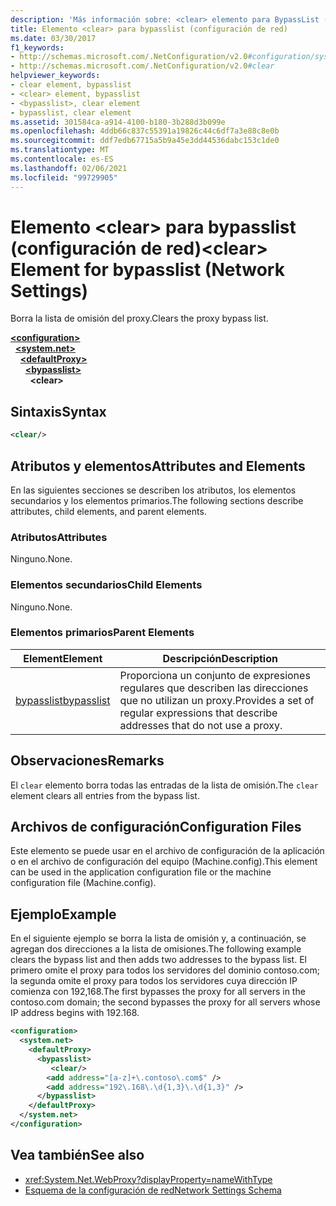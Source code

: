 ```yaml
---
description: 'Más información sobre: <clear> elemento para BypassList (configuración de red)'
title: Elemento <clear> para bypasslist (configuración de red)
ms.date: 03/30/2017
f1_keywords:
- http://schemas.microsoft.com/.NetConfiguration/v2.0#configuration/system.net/defaultProxy/bypasslist/clear
- http://schemas.microsoft.com/.NetConfiguration/v2.0#clear
helpviewer_keywords:
- clear element, bypasslist
- <clear> element, bypasslist
- <bypasslist>, clear element
- bypasslist, clear element
ms.assetid: 301584ca-a914-4100-b180-3b288d3b099e
ms.openlocfilehash: 4ddb66c837c55391a19826c44c6df7a3e88c8e0b
ms.sourcegitcommit: ddf7edb67715a5b9a45e3dd44536dabc153c1de0
ms.translationtype: MT
ms.contentlocale: es-ES
ms.lasthandoff: 02/06/2021
ms.locfileid: "99729905"
---
```

# <a name="clear-element-for-bypasslist-network-settings"></a><span data-ttu-id="5a1c6-103">Elemento \<clear> para bypasslist (configuración de red)</span><span class="sxs-lookup"><span data-stu-id="5a1c6-103">\<clear> Element for bypasslist (Network Settings)</span></span>

<span data-ttu-id="5a1c6-104">Borra la lista de omisión del proxy.</span><span class="sxs-lookup"><span data-stu-id="5a1c6-104">Clears the proxy bypass list.</span></span>  
  
[**\<configuration>**](../configuration-element.md)\
&nbsp;&nbsp;[**\<system.net>**](system-net-element-network-settings.md)\
&nbsp;&nbsp;&nbsp;&nbsp;[**\<defaultProxy>**](defaultproxy-element-network-settings.md)\
&nbsp;&nbsp;&nbsp;&nbsp;&nbsp;&nbsp;[**\<bypasslist>**](bypasslist-element-network-settings.md)\
&nbsp;&nbsp;&nbsp;&nbsp;&nbsp;&nbsp;&nbsp;&nbsp;**\<clear>**

## <a name="syntax"></a><span data-ttu-id="5a1c6-105">Sintaxis</span><span class="sxs-lookup"><span data-stu-id="5a1c6-105">Syntax</span></span>  
  
```xml  
<clear/>  
```  
  
## <a name="attributes-and-elements"></a><span data-ttu-id="5a1c6-106">Atributos y elementos</span><span class="sxs-lookup"><span data-stu-id="5a1c6-106">Attributes and Elements</span></span>  

 <span data-ttu-id="5a1c6-107">En las siguientes secciones se describen los atributos, los elementos secundarios y los elementos primarios.</span><span class="sxs-lookup"><span data-stu-id="5a1c6-107">The following sections describe attributes, child elements, and parent elements.</span></span>  
  
### <a name="attributes"></a><span data-ttu-id="5a1c6-108">Atributos</span><span class="sxs-lookup"><span data-stu-id="5a1c6-108">Attributes</span></span>  

 <span data-ttu-id="5a1c6-109">Ninguno.</span><span class="sxs-lookup"><span data-stu-id="5a1c6-109">None.</span></span>  
  
### <a name="child-elements"></a><span data-ttu-id="5a1c6-110">Elementos secundarios</span><span class="sxs-lookup"><span data-stu-id="5a1c6-110">Child Elements</span></span>  

 <span data-ttu-id="5a1c6-111">Ninguno.</span><span class="sxs-lookup"><span data-stu-id="5a1c6-111">None.</span></span>  
  
### <a name="parent-elements"></a><span data-ttu-id="5a1c6-112">Elementos primarios</span><span class="sxs-lookup"><span data-stu-id="5a1c6-112">Parent Elements</span></span>  
  
|<span data-ttu-id="5a1c6-113">**Element**</span><span class="sxs-lookup"><span data-stu-id="5a1c6-113">**Element**</span></span>|<span data-ttu-id="5a1c6-114">**Descripción**</span><span class="sxs-lookup"><span data-stu-id="5a1c6-114">**Description**</span></span>|  
|-----------------|---------------------|  
|[<span data-ttu-id="5a1c6-115">bypasslist</span><span class="sxs-lookup"><span data-stu-id="5a1c6-115">bypasslist</span></span>](bypasslist-element-network-settings.md)|<span data-ttu-id="5a1c6-116">Proporciona un conjunto de expresiones regulares que describen las direcciones que no utilizan un proxy.</span><span class="sxs-lookup"><span data-stu-id="5a1c6-116">Provides a set of regular expressions that describe addresses that do not use a proxy.</span></span>|  
  
## <a name="remarks"></a><span data-ttu-id="5a1c6-117">Observaciones</span><span class="sxs-lookup"><span data-stu-id="5a1c6-117">Remarks</span></span>  

 <span data-ttu-id="5a1c6-118">El `clear` elemento borra todas las entradas de la lista de omisión.</span><span class="sxs-lookup"><span data-stu-id="5a1c6-118">The `clear` element clears all entries from the bypass list.</span></span>  
  
## <a name="configuration-files"></a><span data-ttu-id="5a1c6-119">Archivos de configuración</span><span class="sxs-lookup"><span data-stu-id="5a1c6-119">Configuration Files</span></span>  

 <span data-ttu-id="5a1c6-120">Este elemento se puede usar en el archivo de configuración de la aplicación o en el archivo de configuración del equipo (Machine.config).</span><span class="sxs-lookup"><span data-stu-id="5a1c6-120">This element can be used in the application configuration file or the machine configuration file (Machine.config).</span></span>  
  
## <a name="example"></a><span data-ttu-id="5a1c6-121">Ejemplo</span><span class="sxs-lookup"><span data-stu-id="5a1c6-121">Example</span></span>  

 <span data-ttu-id="5a1c6-122">En el siguiente ejemplo se borra la lista de omisión y, a continuación, se agregan dos direcciones a la lista de omisiones.</span><span class="sxs-lookup"><span data-stu-id="5a1c6-122">The following example clears the bypass list and then adds two addresses to the bypass list.</span></span> <span data-ttu-id="5a1c6-123">El primero omite el proxy para todos los servidores del dominio contoso.com; la segunda omite el proxy para todos los servidores cuya dirección IP comienza con 192,168.</span><span class="sxs-lookup"><span data-stu-id="5a1c6-123">The first bypasses the proxy for all servers in the contoso.com domain; the second bypasses the proxy for all servers whose IP address begins with 192.168.</span></span>  
  
```xml  
<configuration>  
  <system.net>  
    <defaultProxy>  
      <bypasslist>  
         <clear/>  
        <add address="[a-z]+\.contoso\.com$" />  
        <add address="192\.168\.\d{1,3}\.\d{1,3}" />  
      </bypasslist>  
    </defaultProxy>  
  </system.net>  
</configuration>
```  
  
## <a name="see-also"></a><span data-ttu-id="5a1c6-124">Vea también</span><span class="sxs-lookup"><span data-stu-id="5a1c6-124">See also</span></span>

- <xref:System.Net.WebProxy?displayProperty=nameWithType>
- [<span data-ttu-id="5a1c6-125">Esquema de la configuración de red</span><span class="sxs-lookup"><span data-stu-id="5a1c6-125">Network Settings Schema</span></span>](index.md)
